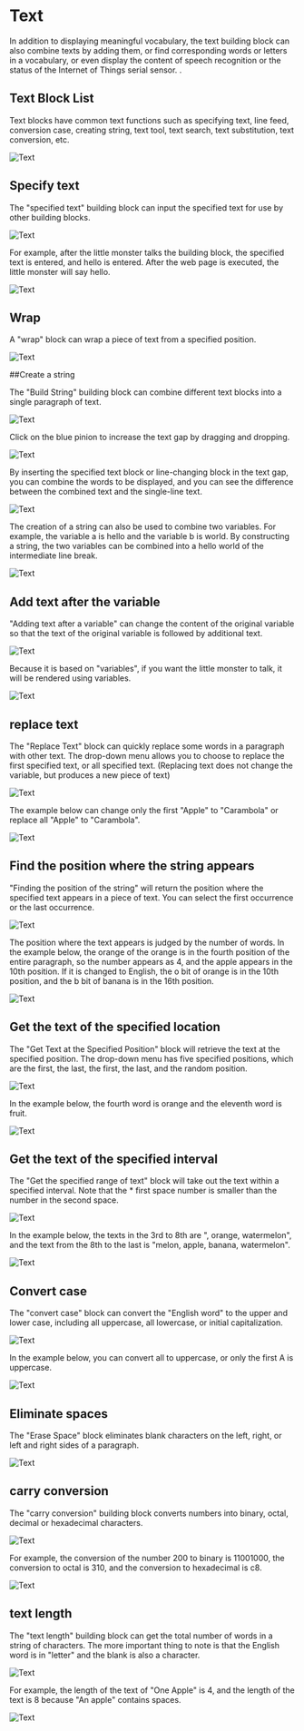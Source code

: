 # Text

In addition to displaying meaningful vocabulary, the text building block can also combine texts by adding them, or find corresponding words or letters in a vocabulary, or even display the content of speech recognition or the status of the Internet of Things serial sensor. .

## Text Block List

Text blocks have common text functions such as specifying text, line feed, conversion case, creating string, text tool, text search, text substitution, text conversion, etc.

![Text](../images/zh-tw/docs/webbit/basic/text-01.jpg)

## Specify text

The "specified text" building block can input the specified text for use by other building blocks.

![Text](../images/zh-tw/docs/webbit/basic/text-02.jpg)

For example, after the little monster talks the building block, the specified text is entered, and hello is entered. After the web page is executed, the little monster will say hello.

![Text](../images/zh-tw/docs/webbit/basic/text-03.jpg)

## Wrap

A "wrap" block can wrap a piece of text from a specified position.

![Text](../images/zh-tw/docs/webbit/basic/text-04.jpg)

##Create a string

The "Build String" building block can combine different text blocks into a single paragraph of text.

![Text](../images/zh-tw/docs/webbit/basic/text-05.jpg)

Click on the blue pinion to increase the text gap by dragging and dropping.

![Text](../images/zh-tw/docs/webbit/basic/text-06.gif)

By inserting the specified text block or line-changing block in the text gap, you can combine the words to be displayed, and you can see the difference between the combined text and the single-line text.

![Text](../images/zh-tw/docs/webbit/basic/text-07.jpg)

The creation of a string can also be used to combine two variables. For example, the variable a is hello and the variable b is world. By constructing a string, the two variables can be combined into a hello world of the intermediate line break.

![Text](../images/zh-tw/docs/webbit/basic/text-08.jpg)

## Add text after the variable

"Adding text after a variable" can change the content of the original variable so that the text of the original variable is followed by additional text.

![Text](../images/zh-tw/docs/webbit/basic/text-09.jpg)

Because it is based on "variables", if you want the little monster to talk, it will be rendered using variables.

![Text](../images/zh-tw/docs/webbit/basic/text-10.jpg)


## replace text

The "Replace Text" block can quickly replace some words in a paragraph with other text. The drop-down menu allows you to choose to replace the first specified text, or all specified text. (Replacing text does not change the variable, but produces a new piece of text)

![Text](../images/zh-tw/docs/webbit/basic/text-11.jpg)

The example below can change only the first "Apple" to "Carambola" or replace all "Apple" to "Carambola".

![Text](../images/zh-tw/docs/webbit/basic/text-12.jpg)

## Find the position where the string appears

"Finding the position of the string" will return the position where the specified text appears in a piece of text. You can select the first occurrence or the last occurrence.

![Text](../images/zh-tw/docs/webbit/basic/text-13.jpg)

The position where the text appears is judged by the number of words. In the example below, the orange of the orange is in the fourth position of the entire paragraph, so the number appears as 4, and the apple appears in the 10th position. If it is changed to English, the o bit of orange is in the 10th position, and the b bit of banana is in the 16th position.

![Text](../images/zh-tw/docs/webbit/basic/text-14.jpg)

## Get the text of the specified location

The "Get Text at the Specified Position" block will retrieve the text at the specified position. The drop-down menu has five specified positions, which are the first, the last, the first, the last, and the random position.

![Text](../images/zh-tw/docs/webbit/basic/text-15.jpg)

In the example below, the fourth word is orange and the eleventh word is fruit.

![Text](../images/zh-tw/docs/webbit/basic/text-16.jpg)


## Get the text of the specified interval

The "Get the specified range of text" block will take out the text within a specified interval. Note that the * first space number is smaller than the number in the second space.

![Text](../images/zh-tw/docs/webbit/basic/text-17.jpg)

In the example below, the texts in the 3rd to 8th are ", orange, watermelon", and the text from the 8th to the last is "melon, apple, banana, watermelon".

![Text](../images/zh-tw/docs/webbit/basic/text-18.jpg)


## Convert case

The "convert case" block can convert the "English word" to the upper and lower case, including all uppercase, all lowercase, or initial capitalization.

![Text](../images/zh-tw/docs/webbit/basic/text-19.jpg)

In the example below, you can convert all to uppercase, or only the first A is uppercase.

![Text](../images/zh-tw/docs/webbit/basic/text-20.jpg)


## Eliminate spaces

The "Erase Space" block eliminates blank characters on the left, right, or left and right sides of a paragraph.

![Text](../images/zh-tw/docs/webbit/basic/text-21.jpg)

## carry conversion

The "carry conversion" building block converts numbers into binary, octal, decimal or hexadecimal characters.

![Text](../images/zh-tw/docs/webbit/basic/text-22.jpg)

For example, the conversion of the number 200 to binary is 11001000, the conversion to octal is 310, and the conversion to hexadecimal is c8.

![Text](../images/zh-tw/docs/webbit/basic/text-23.jpg)

## text length

The "text length" building block can get the total number of words in a string of characters. The more important thing to note is that the English word is in "letter" and the blank is also a character.

![Text](../images/zh-tw/docs/webbit/basic/text-24.jpg)

For example, the length of the text of "One Apple" is 4, and the length of the text is 8 because "An apple" contains spaces.

![Text](../images/zh-tw/docs/webbit/basic/text-25.jpg)